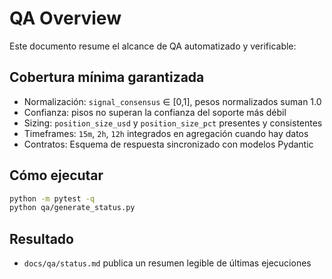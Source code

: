 # QA Overview

Este documento resume el alcance de QA automatizado y verificable:

## Cobertura mínima garantizada
- Normalización: `signal_consensus` ∈ [0,1], pesos normalizados suman 1.0
- Confianza: pisos no superan la confianza del soporte más débil
- Sizing: `position_size_usd` y `position_size_pct` presentes y consistentes
- Timeframes: `15m`, `2h`, `12h` integrados en agregación cuando hay datos
- Contratos: Esquema de respuesta sincronizado con modelos Pydantic

## Cómo ejecutar
```bash
python -m pytest -q
python qa/generate_status.py
```

## Resultado
- `docs/qa/status.md` publica un resumen legible de últimas ejecuciones
